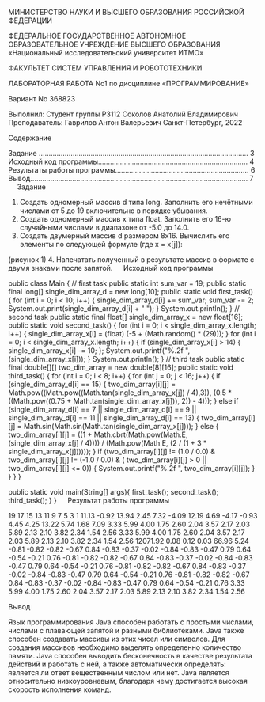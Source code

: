 МИНИСТЕРСТВО НАУКИ И ВЫСШЕГО ОБРАЗОВАНИЯ РОССИЙСКОЙ ФЕДЕРАЦИИ

ФЕДЕРАЛЬНОЕ ГОСУДАРСТВЕННОЕ АВТОНОМНОЕ
ОБРАЗОВАТЕЛЬНОЕ УЧРЕЖДЕНИЕ ВЫСШЕГО ОБРАЗОВАНИЯ
«Национальный исследовательский университет ИТМО»

ФАКУЛЬТЕТ СИСТЕМ УПРАВЛЕНИЯ И РОБОТОТЕХНИКИ

ЛАБОРАТОРНАЯ РАБОТА No1
по дисциплине
«ПРОГРАММИРОВАНИЕ»

Вариант No 368823

Выполнил:
Студент группы P3112
Соколов Анатолий
Владимирович
Преподаватель:
Гаврилов Антон
Валерьевич
Санкт-Петербург, 2022
 
Содержание

Задание ......................................................................................................... 3
Исходный код программы........................................................................... 4
Результаты работы программы................................................................... 6
Вывод............................................................................................................. 7
 
Задание

1.	Создать одномерный массив d типа long. Заполнить его нечётными числами от 5 до 19 включительно в порядке убывания. 
2.	Создать одномерный массив x типа float. Заполнить его 16-ю случайными числами в диапазоне от -5.0 до 14.0. 
3.	Создать двумерный массив d размером 8x16. Вычислить его элементы по следующей формуле (где x = x[j]):
   
(рисунок 1)
4.	Напечатать полученный в результате массив в формате с двумя знаками после запятой.
 
Исходный код программы

public class Main {
// first task
        public static int sum_var = 19;
        public static final long[] single_dim_array_d = new long[10];
        public static void first_task() {
            for (int i = 0; i < 10; i++) {
                single_dim_array_d[i] += sum_var;
                sum_var -= 2;
                System.out.print(single_dim_array_d[i] + " ");
            }
            System.out.println();
        }
// second task
        public static final float[] single_dim_array_x = new float[16];
        public static void second_task() {
            for (int i = 0; i < single_dim_array_x.length; i++) {
                single_dim_array_x[i] = (float) (-5 + (Math.random() * (29)));
            }
            for (int i = 0; i < single_dim_array_x.length; i++) {
                if (single_dim_array_x[i] > 14) {
                    single_dim_array_x[i] -= 10;
                };
                System.out.printf("%.2f ", (single_dim_array_x[i]));
            }
            System.out.println();
        }
//        third task
public static final double[][] two_dim_array = new double[8][16];
public static void third_task() {
    for (int i = 0; i < 8; i++) {
        for (int j = 0; j < 16; j++) {
            if (single_dim_array_d[i] == 15) {
                two_dim_array[i][j] = Math.pow((Math.pow((Math.tan(single_dim_array_x[j]) / 4),3)),
                        (0.5 * ((Math.pow((0.75 + Math.tan(single_dim_array_x[j])), 2)) - 4)));
            } else if (single_dim_array_d[i] == 7 || single_dim_array_d[i] == 9
                    || single_dim_array_d[i] == 11 || single_dim_array_d[i] == 13) {
                two_dim_array[i][j] = Math.sin(Math.sin(Math.tan(single_dim_array_x[j])));
            } else {
                two_dim_array[i][j] = ((1 + Math.cbrt(Math.pow(Math.E, (single_dim_array_x[j] / 4))))
                        / (Math.pow(Math.E, (2 / (1 + 3 * single_dim_array_x[j])))));
            }
            if (two_dim_array[i][j] != (1.0 / 0.0) & two_dim_array[i][j] != (-1.0 / 0.0) & (
                    two_dim_array[i][j] > 0 || two_dim_array[i][j] <= 0)) {
                System.out.printf("%.2f ", two_dim_array[i][j]);
            }
        }
    }
}
        
public static void main(String[] args){
    first_task();
    second_task();
    third_task();
    }
}
 
Результат работы программы

19 17 15 13 11 9 7 5 3 1 
11.13 -0.92 13.94 2.45 7.32 -4.09 12.19 4.69 -4.17 -0.93 4.45 4.25 13.22 5.74 1.68 7.09 
3.33 5.99 4.00 1.75 2.60 2.04 3.57 2.17 2.03 5.89 2.13 2.10 3.82 2.34 1.54 2.56 3.33 5.99 4.00 1.75 2.60 2.04 3.57 2.17 2.03 5.89 2.13 2.10 3.82 2.34 1.54 2.56 12071.92 0.08 0.12 0.03 66.96 5.24 -0.81 -0.82 -0.82 -0.67 0.84 -0.83 -0.37 -0.02 -0.84 -0.83 -0.47 0.79 0.64 -0.54 -0.21 0.76 -0.81 -0.82 -0.82 -0.67 0.84 -0.83 -0.37 -0.02 -0.84 -0.83 -0.47 0.79 0.64 -0.54 -0.21 0.76 -0.81 -0.82 -0.82 -0.67 0.84 -0.83 -0.37 -0.02 -0.84 -0.83 -0.47 0.79 0.64 -0.54 -0.21 0.76 -0.81 -0.82 -0.82 -0.67 0.84 -0.83 -0.37 -0.02 -0.84 -0.83 -0.47 0.79 0.64 -0.54 -0.21 0.76 3.33 5.99 4.00 1.75 2.60 2.04 3.57 2.17 2.03 5.89 2.13 2.10 3.82 2.34 1.54 2.56 
 

Вывод

Язык программирования Java способен работать с простыми числами, числами с плавающей запятой и разными библиотеками. Java также способен создавать массивы из этих чисел или символов. Для создания массивов необходимо выделять определенно количество памяти. Java способен выводить бесконечность в качестве результата действий и работать с ней, а также автоматически определять: является ли ответ вещественным числом или нет. Java является относительно низкоуровневым, благодаря чему достигается высокая скорость исполнения команд.
